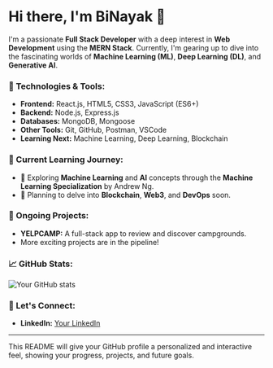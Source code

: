 # Hi there, I'm BiNayak 👋

I'm a passionate **Full Stack Developer** with a deep interest in **Web Development** using the **MERN Stack**. Currently, I'm gearing up to dive into the fascinating worlds of **Machine Learning (ML)**, **Deep Learning (DL)**, and **Generative AI**.

### 🚀 Technologies & Tools:
- **Frontend:** React.js, HTML5, CSS3, JavaScript (ES6+)
- **Backend:** Node.js, Express.js
- **Databases:** MongoDB, Mongoose
- **Other Tools:** Git, GitHub, Postman, VSCode
- **Learning Next:** Machine Learning, Deep Learning, Blockchain

### 🌱 Current Learning Journey:
- 🧠 Exploring **Machine Learning** and **AI** concepts through the **Machine Learning Specialization** by Andrew Ng.
- 📜 Planning to delve into **Blockchain**, **Web3**, and **DevOps** soon.
  
### 🔧 Ongoing Projects:
- **YELPCAMP:** A full-stack app to review and discover campgrounds.
- More exciting projects are in the pipeline!

### 📈 GitHub Stats:
![Your GitHub stats](https://github-readme-stats.vercel.app/api?username=your-username&show_icons=true&theme=radical)

### 📝 Let's Connect:
- **LinkedIn:** [Your LinkedIn](https://www.linkedin.com/in/your-profile)


---

This README will give your GitHub profile a personalized and interactive feel, showing your progress, projects, and future goals.


